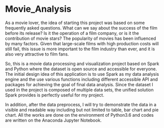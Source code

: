 # Movie_Analysis

As a movie lover, the idea of starting this project was based on some frequently asked questions. What can we say about the success of the film before its release? Is it the operation of a film company, or is it the contribution of movie stars? The popularity of movies has been influenced by many factors. Given that large-scale films with high production costs will still fail, this issue is more important to the film industry than ever, and it is also very attractive to film fans. 

So, this is a movie data processing and visualization project based on Spark and Python where the dataset is open source and accessible for everyone. The initial design idea of this application is to use Spark as my data analysis engine and the use various functions including different accessible API and packages for achieving the goal of final data analysis. Since the dataset I used in the project is composed of multiple data sets, the unified solution Spark provides is perfectly useful for my project. 

In addition, after the data preprocess, I will try to demonstrate the data in a visible and readable way including but not limited to table, bar chart and pie chart. All the works are done on the environment of Python3.6 and codes are written on the Anaconda Jupyter Notebook.
